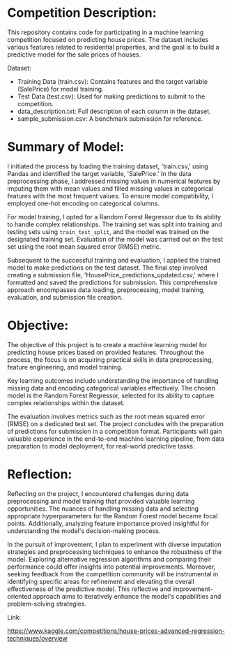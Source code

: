 # Competition Description:

This repository contains code for participating in a machine learning competition focused on predicting house prices. The dataset includes various features related to residential properties, and the goal is to build a predictive model for the sale prices of houses.

Dataset:

- Training Data (train.csv): Contains features and the target variable (SalePrice) for model training.
- Test Data (test.csv): Used for making predictions to submit to the competition.
- data_description.txt: Full description of each column in the dataset.
- sample_submission.csv: A benchmark submission for reference.

# Summary of Model:

I initiated the process by loading the training dataset, 'train.csv,' using Pandas and identified the target variable, 'SalePrice.' In the data preprocessing phase, I addressed missing values in numerical features by imputing them with mean values and filled missing values in categorical features with the most frequent values. To ensure model compatibility, I employed one-hot encoding on categorical columns.

For model training, I opted for a Random Forest Regressor due to its ability to handle complex relationships. The training set was split into training and testing sets using `train_test_split`, and the model was trained on the designated training set. Evaluation of the model was carried out on the test set using the root mean squared error (RMSE) metric.

Subsequent to the successful training and evaluation, I applied the trained model to make predictions on the test dataset. The final step involved creating a submission file, 'HousePrice_predictions_updated.csv,' where I formatted and saved the predictions for submission. This comprehensive approach encompasses data loading, preprocessing, model training, evaluation, and submission file creation.

# Objective:

The objective of this project is to create a machine learning model for predicting house prices based on provided features. Throughout the process, the focus is on acquiring practical skills in data preprocessing, feature engineering, and model training.

Key learning outcomes include understanding the importance of handling missing data and encoding categorical variables effectively. The chosen model is the Random Forest Regressor, selected for its ability to capture complex relationships within the dataset.

The evaluation involves metrics such as the root mean squared error (RMSE) on a dedicated test set. The project concludes with the preparation of predictions for submission in a competition format. Participants will gain valuable experience in the end-to-end machine learning pipeline, from data preparation to model deployment, for real-world predictive tasks.

# Reflection:

Reflecting on the project, I encountered challenges during data preprocessing and model training that provided valuable learning opportunities. The nuances of handling missing data and selecting appropriate hyperparameters for the Random Forest model became focal points. Additionally, analyzing feature importance proved insightful for understanding the model's decision-making process.

In the pursuit of improvement, I plan to experiment with diverse imputation strategies and preprocessing techniques to enhance the robustness of the model. Exploring alternative regression algorithms and comparing their performance could offer insights into potential improvements. Moreover, seeking feedback from the competition community will be instrumental in identifying specific areas for refinement and elevating the overall effectiveness of the predictive model. This reflective and improvement-oriented approach aims to iteratively enhance the model's capabilities and problem-solving strategies.

Link:

https://www.kaggle.com/competitions/house-prices-advanced-regression-techniques/overview

